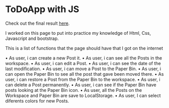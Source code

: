 <h1>ToDoApp with JS</h1>

Check out the final result [here](https://axelcola.github.io/StickyNotesProyectJs/).


I worked on this page to put into practice my knowledge of Html, Css, Javascript and bootstrap.

This is a list of functions that the page should have that I got on the internet


 • As user, i can create a new Post it.
 • As user, i can see all the Posts in the workspace.
 • As user, i can edit a Post.
 • As user, i can see the date of the last modification.
 • As user, i can move a Post to the Paper Bin. 
 • As user, i can open the Paper Bin to see all the post that gave been moved there. 
 • As user, i can restore a Post from the Paper Bin to the workspace.
 • As user, i can delete a Post permanently. 
 • As user, i can see if the Paper Bin have posts looking at the Paper Bin icon.
 • As user, all the Posts on the Workspace and Paper Bin are save to LocalStorage.
 • As user, I can select diferents colors for new Posts.
